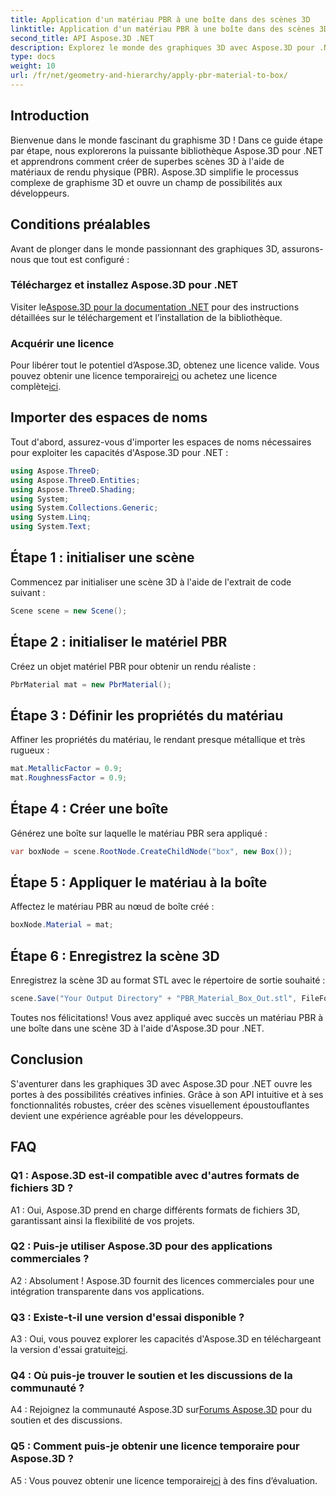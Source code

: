 ```yaml
---
title: Application d'un matériau PBR à une boîte dans des scènes 3D
linktitle: Application d'un matériau PBR à une boîte dans des scènes 3D
second_title: API Aspose.3D .NET
description: Explorez le monde des graphiques 3D avec Aspose.3D pour .NET. Créez des scènes immersives sans effort à l’aide de matériaux de rendu physique.
type: docs
weight: 10
url: /fr/net/geometry-and-hierarchy/apply-pbr-material-to-box/
---
```

## Introduction

Bienvenue dans le monde fascinant du graphisme 3D ! Dans ce guide étape par étape, nous explorerons la puissante bibliothèque Aspose.3D pour .NET et apprendrons comment créer de superbes scènes 3D à l'aide de matériaux de rendu physique (PBR). Aspose.3D simplifie le processus complexe de graphisme 3D et ouvre un champ de possibilités aux développeurs.

## Conditions préalables

Avant de plonger dans le monde passionnant des graphiques 3D, assurons-nous que tout est configuré :

### Téléchargez et installez Aspose.3D pour .NET

 Visiter le[Aspose.3D pour la documentation .NET](https://reference.aspose.com/3d/net/) pour des instructions détaillées sur le téléchargement et l’installation de la bibliothèque.

### Acquérir une licence

 Pour libérer tout le potentiel d’Aspose.3D, obtenez une licence valide. Vous pouvez obtenir une licence temporaire[ici](https://purchase.aspose.com/temporary-license/) ou achetez une licence complète[ici](https://purchase.aspose.com/buy).

## Importer des espaces de noms

Tout d'abord, assurez-vous d'importer les espaces de noms nécessaires pour exploiter les capacités d'Aspose.3D pour .NET :

```csharp
using Aspose.ThreeD;
using Aspose.ThreeD.Entities;
using Aspose.ThreeD.Shading;
using System;
using System.Collections.Generic;
using System.Linq;
using System.Text;
```

## Étape 1 : initialiser une scène

Commencez par initialiser une scène 3D à l'aide de l'extrait de code suivant :

```csharp
Scene scene = new Scene();
```

## Étape 2 : initialiser le matériel PBR

Créez un objet matériel PBR pour obtenir un rendu réaliste :

```csharp
PbrMaterial mat = new PbrMaterial();
```

## Étape 3 : Définir les propriétés du matériau

Affiner les propriétés du matériau, le rendant presque métallique et très rugueux :

```csharp
mat.MetallicFactor = 0.9;
mat.RoughnessFactor = 0.9;
```

## Étape 4 : Créer une boîte

Générez une boîte sur laquelle le matériau PBR sera appliqué :

```csharp
var boxNode = scene.RootNode.CreateChildNode("box", new Box());
```

## Étape 5 : Appliquer le matériau à la boîte

Affectez le matériau PBR au nœud de boîte créé :

```csharp
boxNode.Material = mat;
```

## Étape 6 : Enregistrez la scène 3D

Enregistrez la scène 3D au format STL avec le répertoire de sortie souhaité :

```csharp
scene.Save("Your Output Directory" + "PBR_Material_Box_Out.stl", FileFormat.STLASCII);
```

Toutes nos félicitations! Vous avez appliqué avec succès un matériau PBR à une boîte dans une scène 3D à l'aide d'Aspose.3D pour .NET.

## Conclusion

S'aventurer dans les graphiques 3D avec Aspose.3D pour .NET ouvre les portes à des possibilités créatives infinies. Grâce à son API intuitive et à ses fonctionnalités robustes, créer des scènes visuellement époustouflantes devient une expérience agréable pour les développeurs.

## FAQ

### Q1 : Aspose.3D est-il compatible avec d'autres formats de fichiers 3D ?

A1 : Oui, Aspose.3D prend en charge différents formats de fichiers 3D, garantissant ainsi la flexibilité de vos projets.

### Q2 : Puis-je utiliser Aspose.3D pour des applications commerciales ?

A2 : Absolument ! Aspose.3D fournit des licences commerciales pour une intégration transparente dans vos applications.

### Q3 : Existe-t-il une version d'essai disponible ?

A3 : Oui, vous pouvez explorer les capacités d'Aspose.3D en téléchargeant la version d'essai gratuite[ici](https://releases.aspose.com/).

### Q4 : Où puis-je trouver le soutien et les discussions de la communauté ?

 A4 : Rejoignez la communauté Aspose.3D sur[Forums Aspose.3D](https://forum.aspose.com/c/3d/18) pour du soutien et des discussions.

### Q5 : Comment puis-je obtenir une licence temporaire pour Aspose.3D ?

 A5 : Vous pouvez obtenir une licence temporaire[ici](https://purchase.aspose.com/temporary-license/) à des fins d’évaluation.